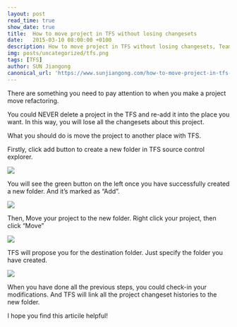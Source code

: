 ```yaml
---
layout: post
read_time: true
show_date: true
title:  How to move project in TFS without losing changesets
date:   2015-03-10 08:00:00 +0100
description: How to move project in TFS without losing changesets, Team foundation server
img: posts/uncategorized/tfs.png
tags: [TFS]
author: SUN Jiangong
canonical_url: 'https://www.sunjiangong.com/how-to-move-project-in-tfs-without-losing-changesets.html'
---
```


There are something you need to pay attention to when you make a project move refactoring.

You could NEVER delete a project in the TFS and re-add it into the place you want. In this way, you will lose all the changesets about this project.

What you should do is move the project to another place with TFS.

<!--more-->

Firstly, click add button to create a new folder in TFS source control explorer.

![](./../../../assets/img/posts/2015-03-10-TFSMoveProject/01.png)

You will see the green button on the left once you have successfully created a new folder. And it’s marked as “Add”.

![](./../../../assets/img/posts/2015-03-10-TFSMoveProject/02.png)

Then, Move your project to the new folder.
Right click your project, then click “Move”

![](./../../../assets/img/posts/2015-03-10-TFSMoveProject/03.png)

TFS will propose you for the destination folder. Just specify the folder you have created.

![](./../../../assets/img/posts/2015-03-10-TFSMoveProject/04.png)

When you have done all the previous steps, you could check-in your modifications. And TFS will link all the project changeset histories to the new folder.

I hope you find this articile helpful!